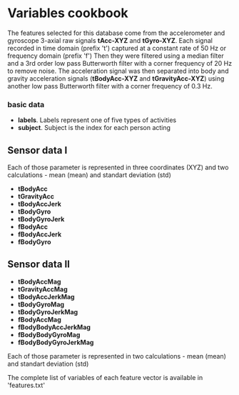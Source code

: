 Variables cookbook
==================


The features selected for this database come from the accelerometer and gyroscope 3-axial raw signals **tAcc-XYZ** and **tGyro-XYZ**. 
Each signal recorded in time domain (prefix 't') captured at a constant rate of 50 Hz or frequency domain (prefix 'f')
Then they were filtered using a median filter and a 3rd order low pass Butterworth filter with a corner frequency of 20 Hz to remove noise. 
The acceleration signal was then separated into body and gravity acceleration signals (**tBodyAcc-XYZ** and **tGravityAcc-XYZ**) using another low pass Butterworth filter with a corner frequency of 0.3 Hz.

### basic data

- **labels**. Labels represent one of five types of activities
- **subject**. Subject is the index for each person acting

## Sensor data I

Each of those parameter is represented in three coordinates (XYZ) and two calculations - mean (mean) and standart deviation (std)

- **tBodyAcc**
- **tGravityAcc**
- **tBodyAccJerk**
- **tBodyGyro**
- **tBodyGyroJerk**
- **fBodyAcc**
- **fBodyAccJerk**
- **fBodyGyro**

## Sensor data II

- **tBodyAccMag**
- **tGravityAccMag**
- **tBodyAccJerkMag**
- **tBodyGyroMag**
- **tBodyGyroJerkMag**
- **fBodyAccMag**
- **fBodyBodyAccJerkMag**
- **fBodyBodyGyroMag**
- **fBodyBodyGyroJerkMag**

Each of those parameter is represented in two calculations - mean (mean) and standart deviation (std)

The complete list of variables of each feature vector is available in 'features.txt'